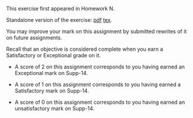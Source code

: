 This exercise first appeared in Homework N.

Standalone version of the exercise: [pdf](Supp-14.pdf) [tex](Supp-14.tex).

You may improve your mark on this assignment by submitted rewrites of it on future assignments.

Recall that an objective is considered complete when you earn a Satisfactory or Exceptional grade on it.

* A score of 2 on this assignment corresponds to you having earned an Exceptional mark on Supp-14.

* A score of 1 on this assignment corresponds to you having earned a Satisfactory mark on Supp-14.

* A score of 0 on this assignment corresponds to you having earned an unsatisfactory mark on Supp-14.